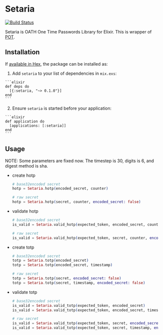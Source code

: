# Setaria

[![Build Status](https://travis-ci.org/ritou/elixir-setaria.svg?branch=master)](https://travis-ci.org/ritou/elixir-setaria)

Setaria is OATH One Time Passwords Library for Elixir.
This is wrapper of [POT](https://hex.pm/packages/pot).

## Installation

If [available in Hex](https://hex.pm/docs/publish), the package can be installed as:

  1. Add `setaria` to your list of dependencies in `mix.exs`:

    ```elixir
    def deps do
      [{:setaria, "~> 0.1.0"}]
    end
    ```

  2. Ensure `setaria` is started before your application:

    ```elixir
    def application do
      [applications: [:setaria]]
    end
    ```

## Usage

  NOTE: Some parameters are fixed now. The timestep is 30, digits is 6, and digest method is sha.

  * create hotp

    ```elixir
    # base32encoded secret
    hotp = Setaria.hotp(encoded_secret, counter)

    # raw secret
    hotp = Setaria.hotp(secret, counter, encoded_secret: false)
    ```

  * validate hotp

    ```elixir
    # base32encoded secret
    is_valid = Setaria.valid_hotp(expected_token, encoded_secret, counter)

    # raw secret
    is_valid = Setaria.valid_hotp(expected_token, secret, counter, encoded_secret: false)
    ```

  * create totp

    ```elixir
    # base32encoded secret
    totp = Setaria.totp(encoded_secret)
    totp = Setaria.totp(encoded_secret, timestamp)

    # raw secret
    totp = Setaria.totp(secret, encoded_secret: false)
    totp = Setaria.totp(secret, timestamp, encoded_secret: false)
    ```

  * validate totp

    ```elixir
    # base32encoded secret
    is_valid = Setaria.valid_totp(expected_token, encoded_secret)
    is_valid = Setaria.valid_totp(expected_token, encoded_secret, timestamp)

    # raw secret
    is_valid = Setaria.valid_totp(expected_token, secret, encoded_secret: false)
    is_valid = Setaria.valid_totp(expected_token, secret, timestamp, encoded_secret: false)
    ```



